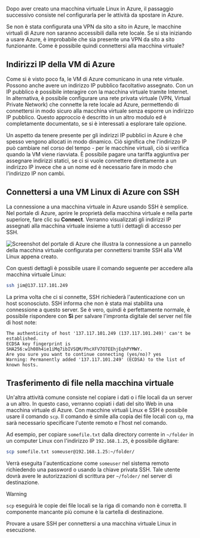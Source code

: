 Dopo aver creato una macchina virtuale Linux in Azure, il passaggio successivo consiste nel configurarla per le attività da spostare in Azure.

Se non è stata configurata una VPN da sito a sito in Azure, le macchine virtuali di Azure non saranno accessibili dalla rete locale. Se si sta iniziando a usare Azure, è improbabile che sia presente una VPN da sito a sito funzionante. Come è possibile quindi connettersi alla macchina virtuale?

## <a name="azure-vm-ip-addresses"></a>Indirizzi IP della VM di Azure

Come si è visto poco fa, le VM di Azure comunicano in una rete virtuale. Possono anche avere un indirizzo IP pubblico facoltativo assegnato. Con un IP pubblico è possibile interagire con la macchina virtuale tramite Internet. In alternativa, è possibile configurare una rete privata virtuale (VPN, Virtual Private Network) che connette la rete locale ad Azure, permettendo di connettersi in modo sicuro alla macchina virtuale senza esporre un indirizzo IP pubblico. Questo approccio è descritto in un altro modulo ed è completamente documentato, se si è interessati a esplorare tale opzione.

Un aspetto da tenere presente per gli indirizzi IP pubblici in Azure è che spesso vengono allocati in modo dinamico. Ciò significa che l'indirizzo IP può cambiare nel corso del tempo - per le macchine virtuali, ciò si verifica quando la VM viene riavviata. È possibile pagare una tariffa aggiuntiva per assegnare indirizzi statici, se ci si vuole connettere direttamente a un indirizzo IP invece che a un nome ed è necessario fare in modo che l'indirizzo IP non cambi.

## <a name="connect-to-an-azure-linux-vm-with-ssh"></a>Connettersi a una VM Linux di Azure con SSH

La connessione a una macchina virtuale in Azure usando SSH è semplice. Nel portale di Azure, aprire le proprietà della macchina virtuale e nella parte superiore, fare clic su **Connect**. Verranno visualizzati gli indirizzi IP assegnati alla macchina virtuale insieme a tutti i dettagli di accesso per SSH. 

![Screenshot del portale di Azure che illustra la connessione a un pannello della macchina virtuale configurata per connettersi tramite SSH alla VM Linux appena creato.](../media/5-connect-ssh.png)

Con questi dettagli è possibile usare il comando seguente per accedere alla macchina virtuale Linux:

```bash
ssh jim@137.117.101.249
```

La prima volta che ci si connette, SSH richiederà l'autenticazione con un host sconosciuto. SSH informa che non è stata mai stabilita una connessione a questo server. Se è vero, quindi è perfettamente normale, è possibile rispondere con **Sì** per salvare l'impronta digitale del server nel file di host note:

```output
The authenticity of host '137.117.101.249 (137.117.101.249)' can't be established.
ECDSA key fingerprint is SHA256:w1h08h4ie1iMq7ibIVSQM/PhcXFV7O7EEhjEqhPYMWY.
Are you sure you want to continue connecting (yes/no)? yes
Warning: Permanently added '137.117.101.249' (ECDSA) to the list of known hosts.
```

## <a name="transferring-files-to-the-vm"></a>Trasferimento di file nella macchina virtuale

Un'altra attività comune consiste nel copiare i dati o i file locali da un server a un altro. In questo caso, verranno copiati i dati del sito Web in una macchina virtuale di Azure. Con macchine virtuali Linux e SSH è possibile usare il comando `scp`. Il comando è simile alla copia dei file locali con `cp`, ma sarà necessario specificare l'utente remoto e l'host nel comando.

Ad esempio, per copiare `somefile.txt` dalla directory corrente in `~/folder` in un computer Linux con l'indirizzo IP `192.168.1.25`, è possibile digitare:

```bash
scp somefile.txt someuser@192.168.1.25:~/folder/
```

Verrà eseguita l'autenticazione come `someuser` nel sistema remoto richiedendo una password o usando la chiave privata SSH. Tale utente dovrà avere le autorizzazioni di scrittura per `~/folder/` nel server di destinazione.

> [!WARNING]
> `scp` eseguirà le copie dei file locali se la riga di comando non è corretta. Il componente mancante più comune è la cartella di destinazione.

Provare a usare SSH per connettersi a una macchina virtuale Linux in esecuzione.